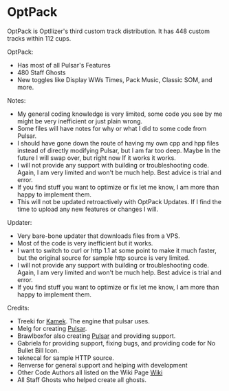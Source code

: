 # OptPack
OptPack is Optllizer's third custom track distribution. It has 448 custom tracks within 112 cups.

OptPack:
- Has most of all Pulsar's Features
- 480 Staff Ghosts
- New toggles like Display WWs Times, Pack Music, Classic SOM, and more.

Notes:
- My general coding knowledge is very limited, some code you see by me might be very inefficient or just plain wrong. 
- Some files will have notes for why or what I did to some code from Pulsar. 
- I should have gone down the route of having my own cpp and hpp files instead of directly modifying Pulsar, but I am far too deep. Maybe In the future I will swap over, but right now If it works it works.
- I will not provide any support with building or troubleshooting code. Again, I am very limited and won't be much help. Best advice is trial and error.
- If you find stuff you want to optimize or fix let me know, I am more than happy to implement them.
- This will not be updated retroactively with OptPack Updates. If I find the time to upload any new features or changes I will.


Updater:
- Very bare-bone updater that downloads files from a VPS.
- Most of the code is very inefficient but it works.
- I want to switch to curl or http 1.1 at some point to make it much faster, but the original source for sample http source is very limited.
- I will not provide any support with building or troubleshooting code. Again, I am very limited and won't be much help. Best advice is trial and error.
- If you find stuff you want to optimize or fix let me know, I am more than happy to implement them.

Credits:
- Treeki for [Kamek](https://github.com/Treeki/Kamek/tree/master). The engine that pulsar uses.
- Melg for creating [Pulsar](https://github.com/MelgMKW/Pulsar). 
- Brawlboxfor also creating [Pulsar](https://github.com/MelgMKW/Pulsar) and providing support.
- Gabriela for providing support, fixing bugs, and providing code for No Bullet Bill Icon.
- teknecal for sample HTTP source.
- Renverse for general support and helping with development
- Other Code Authors all listed on the Wiki Page [Wiki](https://wiki.tockdom.com/wiki/OptPack)
- All Staff Ghosts who helped create all ghosts.
